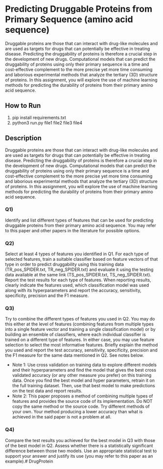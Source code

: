 # Predicting Druggable Proteins from Primary Sequence (amino acid sequence)

Druggable proteins are those that can interact with drug-like molecules and are used as targets for drugs
that can potentially be effective in treating disease. Predicting the druggability of proteins is therefore a
crucial step in the development of new drugs. Computational models that can predict the druggability of
proteins using only their primary sequence is a time and cost-effective complement to the more precise
yet more time consuming and laborious experimental methods that analyze the tertiary (3D) structure of
proteins. In this assignment, you will explore the use of machine learning methods for predicting the
durability of proteins from their primary amino acid sequence.

## How to Run

1. pip install requirements.txt
2. python3 run.py file1 file2 file3 file4

## Description
Druggable proteins are those that can interact with drug-like molecules and are used as targets for drugs
that can potentially be effective in treating disease. Predicting the druggability of proteins is therefore a
crucial step in the development of new drugs. Computational models that can predict the druggability of
proteins using only their primary sequence is a time and cost-effective complement to the more precise
yet more time consuming and laborious experimental methods that analyze the tertiary (3D) structure of
proteins. In this assignment, you will explore the use of machine learning methods for predicting the
durability of proteins from their primary amino acid sequence.

### Q1)
 Identify and list different types of features that can be used for predicting druggable proteins from
their primary amino acid sequence. You may refer to this paper and other papers in the literature for
possible options.

### Q2) 
Select at least 4 types of features you identified in Q1. For each type of selected features, train a
suitable classifier based on feature vectors of that type in order to predict druggability using this training
data (TR_pos_SPIDER.txt, TR_neg_SPIDER.txt) and evaluate it using the testing data available at the same
link (TS_pos_SPIDER.txt, TS_neg_SPIDER.txt). Report the test results for each type of features. When
reporting results, clearly indicate the features used, which classification model was used along with its
hyperparameters and report the accuracy, sensitivity, specificity, precision and the F1 measure.

### Q3) 
Try to combine the different types of features you used in Q2. You may do this either at the level of
features (combining features from multiple types into a single feature vector and training a single
classification model) or by building an ensemble of classifiers, where each individual classifier is trained
on a different type of features. In either case, you may use feature selection to select the most informative
features. Briefly explain the method you used and report the test accuracy, sensitivity, specificity,
precision and the F1 measure for the same data mentioned in Q2. 
See notes below.
- Note 1: Use cross validation on training data to explore different models and their
hyperparameters and find the model that gives the best cross validated accuracy (or any other
measure you prefer) on this training data. Once you find the best model and hyper parameters,
retrain it on the full training dataset. Then, use that best model to make predictions on the test
data and report results.
- Note 2: This paper proposes a method of combining multiple types of features and provides the
source code of its implementation. Do NOT copy the same method or the source code. Try
different methods of your own. Your method producing a lower accuracy than what is achieved
in the said paper is not a problem at all.


### Q4) 

Compare the test results you achieved for the best model in Q3 with those of the best model in Q2.
Assess whether there is a statistically significant difference between those two models. Use an
appropriate statistical test to support your answer and justify its use (you may refer to this paper as an
example).# DrugProtein
